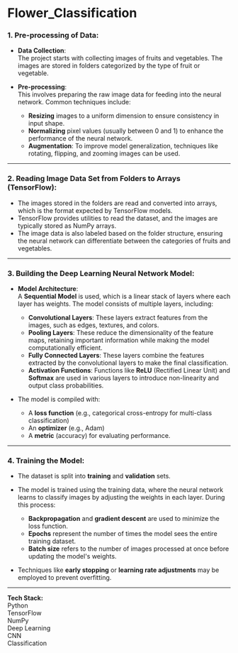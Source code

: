 # Flower_Classification

### 1. Pre-processing of Data:

- **Data Collection**:  
  The project starts with collecting images of fruits and vegetables. The images are stored in folders categorized by the type of fruit or vegetable.

- **Pre-processing**:  
  This involves preparing the raw image data for feeding into the neural network. Common techniques include:
  - **Resizing** images to a uniform dimension to ensure consistency in input shape.
  - **Normalizing** pixel values (usually between 0 and 1) to enhance the performance of the neural network.
  - **Augmentation**: To improve model generalization, techniques like rotating, flipping, and zooming images can be used.

---

### 2. Reading Image Data Set from Folders to Arrays (TensorFlow):

- The images stored in the folders are read and converted into arrays, which is the format expected by TensorFlow models.
- TensorFlow provides utilities to read the dataset, and the images are typically stored as NumPy arrays.
- The image data is also labeled based on the folder structure, ensuring the neural network can differentiate between the categories of fruits and vegetables.

---

### 3. Building the Deep Learning Neural Network Model:

- **Model Architecture**:  
  A **Sequential Model** is used, which is a linear stack of layers where each layer has weights. The model consists of multiple layers, including:
  - **Convolutional Layers**: These layers extract features from the images, such as edges, textures, and colors.
  - **Pooling Layers**: These reduce the dimensionality of the feature maps, retaining important information while making the model computationally efficient.
  - **Fully Connected Layers**: These layers combine the features extracted by the convolutional layers to make the final classification.
  - **Activation Functions**: Functions like **ReLU** (Rectified Linear Unit) and **Softmax** are used in various layers to introduce non-linearity and output class probabilities.

- The model is compiled with:
  - A **loss function** (e.g., categorical cross-entropy for multi-class classification)
  - An **optimizer** (e.g., Adam)
  - A **metric** (accuracy) for evaluating performance.

---

### 4. Training the Model:

- The dataset is split into **training** and **validation** sets.
- The model is trained using the training data, where the neural network learns to classify images by adjusting the weights in each layer. During this process:
  - **Backpropagation** and **gradient descent** are used to minimize the loss function.
  - **Epochs** represent the number of times the model sees the entire training dataset.
  - **Batch size** refers to the number of images processed at once before updating the model's weights.
  
- Techniques like **early stopping** or **learning rate adjustments** may be employed to prevent overfitting.

---
**Tech Stack:** <br>
Python <br>
TensorFlow <br>
NumPy <br>
Deep Learning <br>
CNN <br>
Classification <br>
